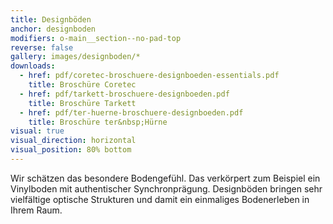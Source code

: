 ```yaml
---
title: Designböden
anchor: designboden
modifiers: o-main__section--no-pad-top
reverse: false
gallery: images/designboden/*
downloads:
  - href: pdf/coretec-broschuere-designboeden-essentials.pdf
    title: Broschüre Coretec
  - href: pdf/tarkett-broschuere-designboeden.pdf
    title: Broschüre Tarkett
  - href: pdf/ter-huerne-broschuere-designboeden.pdf
    title: Broschüre ter&nbsp;Hürne
visual: true
visual_direction: horizontal
visual_position: 80% bottom
---
```

<span class="c-headline c-headline--text-sizing c-headline--inline">Wir schätzen das besondere Bodengefühl.</span> Das verkörpert zum Beispiel ein Vinylboden mit authentischer Synchronprägung. Designböden bringen sehr vielfältige optische Strukturen und damit ein einmaliges Bodenerleben in Ihrem Raum.
